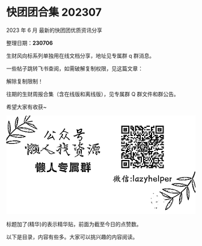 # 快团团合集 202307

2023 年 6 月  最新的快团团优质资讯分享

整理日期：**230706**

 

 

生财风向标系列单独用在线文档分享，地址见专属群 q 群消息。

一些帖子跳转飞书查阅，如需破解复制权限，见这篇文章：

解除复制限制！

往期的生财周报合集（含在线版和离线版），见专属群 Q 群文件和群公告。

希望大家有收获~

![](img/kuaituantuan2_003.png)

标题加了(精华)的表示精华贴，前面为截至今日的点赞数。


以下是目录，内容有些多。大家可以挑兴趣的内容阅读。

 
